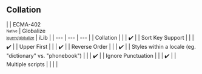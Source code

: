 ## Collation


| | ECMA-402<br><sub><sup>Native</sup></sub> | Globalize<br><sub><sup>[jquery/globalize][]</sup></sub> | iLib |
| --- | --- | --- |
| Collation | | | :heavy_check_mark: |
| Sort Key Support | | | :heavy_check_mark: |
| Upper First | | | :heavy_check_mark: |
| Reverse Order | | | :heavy_check_mark: |
| Styles within a locale (eg. "dictionary" vs. "phonebook") | | | :heavy_check_mark: |
| Ignore Punctuation | | | :heavy_check_mark: |
| Multiple scripts | | | |

[jquery/globalize]: https://github.com/jquery/globalize/
